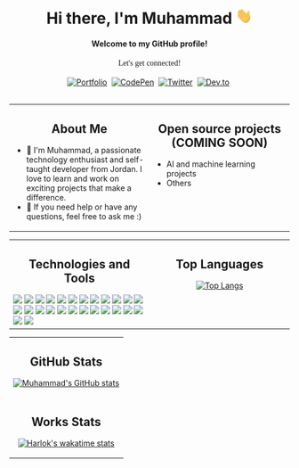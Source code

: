 <h1 align="center"><b> Hi there, I'm Muhammad <img src="https://raw.githubusercontent.com/ABSphreak/ABSphreak/master/gifs/Hi.gif" alt="Waving hand" width="30px"></b></h1>
<div align="center">
  <h4>Welcome to my GitHub profile!</h4>
  <div style="font-family: serif;">Let's get connected!</div>
  <br/>
  <a href="https://itfamily.tk/"><img src="https://img.shields.io/badge/DevSpace-f0f0f0?style=for-the-badge&logoColor=white" alt="Portfolio" /></a>&nbsp;
  <a href="https://codepen.io/"><img src="https://img.shields.io/badge/Codepen-000000?style=for-the-badge&logo=codepen&logoColor=white" alt="CodePen" /></a>&nbsp;
  <a href="https://twitter.com/"><img src="https://img.shields.io/badge/Twitter-1DA1F2?style=for-the-badge&logo=twitter&logoColor=white" alt="Twitter" /></a>&nbsp;
  <a href="https://dev.to/muhammadriy3d"><img src="https://img.shields.io/badge/dev.to-0A0A0A?style=for-the-badge&logo=dev.to&logoColor=white" alt="Dev.to" /></a>&nbsp;
  <!-- <a href=""><img src="https://img.shields.io/badge/Hashnode-2962FF?style=for-the-badge&logo=hashnode&logoColor=white" alt="Hashnode" /></a>&nbsp; -->
</div>  

<br />

<table>
<tr>
<td valign="top" width="50%">

  <h2 align="center">About Me</h2>  
  
  - 🤵 I'm Muhammad, a passionate technology enthusiast and self-taught developer from Jordan. I love to learn and work on exciting projects that make a difference.
  - 💬 If you need help or have any questions, feel free to ask me :)

</td>
<td valign="top" width="50%">

  <h2 align="center">Open source projects (COMING SOON)</h2>
  
  - AI and machine learning projects
  - Others
  
</td>
</tr>
</table>

<table>
<tr>
<td valign="top" width="50%">

  <h2 align="center">Technologies and Tools</h2>
    
  <img src="https://img.shields.io/badge/-HTML5-E34F26?style=for-the-badge&logo=html5&logoColor=white" />
  <img src="https://img.shields.io/badge/-CSS3-1572B6?style=for-the-badge&logo=css3&logoColor=white" />
  <img src="https://img.shields.io/badge/-JavaScript-F7DF1E?style=for-the-badge&logo=javascript&logoColor=black" />
  <img src="https://img.shields.io/badge/-nodejs-darkgreen?style=for-the-badge&logo=node.js&logoColor=white" />
  <img src="https://img.shields.io/badge/-React-282c34?style=for-the-badge&logo=react&logoColor=70fcff" />
  <img src="https://img.shields.io/badge/-Pyhon-blue?style=for-the-badge&logo=Python&logoColor=white" />
  <img src="https://img.shields.io/badge/-Flask-grey?style=for-the-badge&logo=Flask&logoColor=61DAFB" />
  <img src="https://img.shields.io/badge/-java-4387cb?style=for-the-badge&logo=openjdk&logoColor=white" />
  <img src="https://img.shields.io/badge/-php-8589c8?style=for-the-badge&logo=php&logoColor=white" />
  <img src="https://img.shields.io/badge/-C/C++-%230361aa.svg?style=for-the-badge&logo=C&logoColor=white" />
  <img src="https://img.shields.io/badge/-Asmbelly-blue?style=for-the-badge&logo=archlinux&logoColor=white" />
  <img src="https://img.shields.io/badge/-Android-%2302CC20.svg?style=for-the-badge&logo=android&logoColor=white" />
  <img src="https://img.shields.io/badge/-Android Studio-%2302CC20.svg?style=for-the-badge&logo=androidstudio&logoColor=white" />
  <img src="https://img.shields.io/badge/-flutter-%23ffffff.svg?style=for-the-badge&logo=flutter&logoColor=blue" />
  <img src="https://img.shields.io/badge/-SQLite-%23153e5c.svg?style=for-the-badge&logo=sqlite&logoColor=white" />
  <img src="https://img.shields.io/badge/-MySQL-%23ffa200.svg?style=for-the-badge&logo=mysql&logoColor=auto" />
  <img src="https://img.shields.io/badge/-Firebase-%23fafafa.svg?style=for-the-badge&logo=firebase&logoColor=auto" />
  <img src="https://img.shields.io/badge/-MongoDB-%2314a359.svg?style=for-the-badge&logo=mongodb&logoColor=white" />
  
  <img src="https://img.shields.io/badge/-xampp-orange?style=for-the-badge&logo=xampp&logoColor=white" />
  <img src="https://img.shields.io/badge/-VSCode-007ACC?style=for-the-badge&logo=visual-studio-code&logoColor=white" />
  <img src="https://img.shields.io/badge/-Git-F05032?style=for-the-badge&logo=git&logoColor=white" /> 
  <img src="https://img.shields.io/badge/-GitHub-%23121011.svg?style=for-the-badge&logo=github&logoColor=white" />
  <img src="https://img.shields.io/badge/-Canva-%2300C4CC.svg?style=for-the-badge&logo=Canva&logoColor=white" />
  <img src="https://img.shields.io/badge/-Adobe-%23ff0000.svg?style=for-the-badge&logo=adobe&logoColor=white" />
  <img src="https://img.shields.io/badge/-Linux-%23000000.svg?style=for-the-badge&logo=linux&logoColor=white" />
  <img src="https://img.shields.io/badge/-Cloud-%23F38020.svg?style=for-the-badge&logo=cloudflare&logoColor=white" />
  
</td>
<td valign="top" width="50%">

  <h2 align="center">Top Languages</h2>
<div align="center">
  
[![Top Langs](https://github-readme-stats.vercel.app/api/top-langs/?username=muhammadriy3d&layout=donut&theme=radical)](https://github.com/muhammadriy3d/muhammadriy3d)
  
</div>
  <!-- <img src="https://github-readme-stats.vercel.app/api/top-langs/?username=muhammadriy3d&layout=compact&theme=radical" width="500" /> -->
  
</td>
</tr>
</table>

<table style="width: 100%;">
<tr width="100%">
  
  <td valign="top" width="100%">

  <h2 align="center">GitHub Stats</h2>
  
  <!--  <img src="https://github-readme-stats.vercel.app/api?username=muhammadriy3d&layout=compat&show_icons=true&theme=radical" alt="stats" /> -->
  
  [![Muhammad's GitHub stats](https://github-readme-stats.vercel.app/api?username=muhammadriy3d&layout=compat&show_icons=true&theme=radical&prs&show=reviews,discussions_started,discussions_answered)](https://github.com/muhammadriy3d/muhammadriy3d)
  
</td>
<!--  <td valign="top" width="50%"> 
    <h2 align="center">Most used Languages</h2> 

  <div align="center">

[![Readme Card](https://github-readme-stats.vercel.app/api/pin/?username=anuraghazra&repo=github-readme-stats)](https://github.com/anuraghazra/github-readme-stats)
  
</div>
</td> -->
</tr>

<tr width="100%" align="center">

  <td width="100%">

  <h2>Works Stats</h2>

  [![Harlok's wakatime stats](https://github-readme-stats.vercel.app/api/wakatime?username=muhammadriy3d)](https://github.com/muhammadriy3d/muhammadriy3d)  
  
  </td>
</tr>
  
</table>
